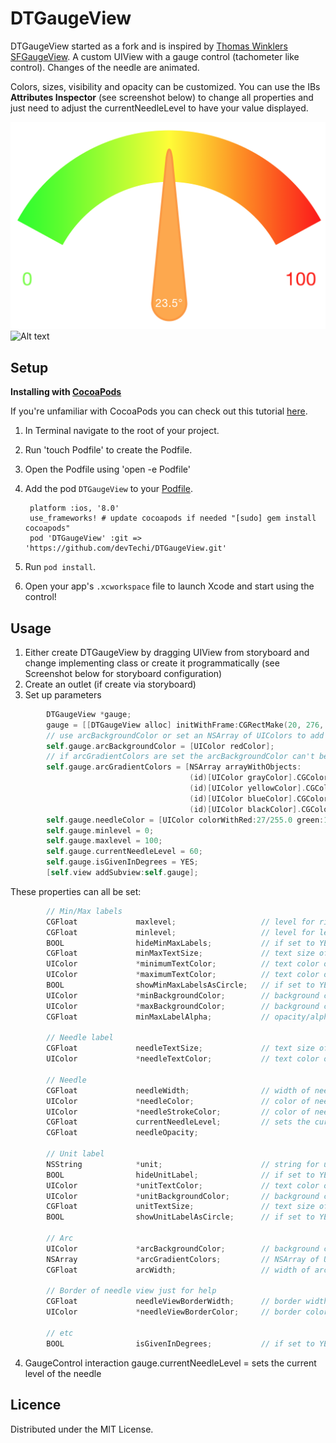DTGaugeView
===========
DTGaugeView started as a fork and is inspired by [Thomas Winklers](https://github.com/tomgong) 
[SFGaugeView](https://github.com/simpliflow/SFGaugeView). A custom UIView with a gauge 
control (tachometer like control). Changes of the needle are animated.

Colors, sizes, visibility and opacity can be customized. You can use the IBs 
__Attributes Inspector__ (see screenshot below) to change all properties and just need to 
adjust the currentNeedleLevel to have your value displayed.

![Alt text](/screenshot.png "Screenshot")
![Alt text](/screensho2.png "Screenshot2")

Setup
-----

**Installing with [CocoaPods](http://cocoapods.org)**

If you're unfamiliar with CocoaPods you can check out this tutorial 
[here](http://www.raywenderlich.com/12139/introduction-to-cocoapods).

1. In Terminal navigate to the root of your project.
2. Run 'touch Podfile' to create the Podfile.
3. Open the Podfile using 'open -e Podfile'
4. Add the pod `DTGaugeView` to your [Podfile](https://github.com/CocoaPods/CocoaPods/wiki/A-Podfile).

        platform :ios, '8.0'
        use_frameworks! # update cocoapods if needed "[sudo] gem install cocoapods"
        pod 'DTGaugeView' :git => 'https://github.com/devTechi/DTGaugeView.git'
        
5. Run `pod install`.
6. Open your app's `.xcworkspace` file to launch Xcode and start using the control!

Usage
-----

1. Either create DTGaugeView by dragging UIView from storyboard and change implementing 
class or create it programmatically (see Screenshot below for storyboard configuration)
2. Create an outlet (if create via storyboard)
3. Set up parameters

```objective-c
		DTGaugeView *gauge;
		gauge = [[DTGaugeView alloc] initWithFrame:CGRectMake(20, 276, 170, 200)];
		// use arcBackgroundColor or set an NSArray of UIColors to add a gradient
		self.gauge.arcBackgroundColor = [UIColor redColor];
		// if arcGradientColors are set the arcBackgroundColor can't be seen
        self.gauge.arcGradientColors = [NSArray arrayWithObjects:
                                        (id)[UIColor grayColor].CGColor,
                                        (id)[UIColor yellowColor].CGColor,
                                        (id)[UIColor blueColor].CGColor,
                                        (id)[UIColor blackColor].CGColor,
        self.gauge.needleColor = [UIColor colorWithRed:27/255.0 green:103/255.0 blue:107/255.0 alpha:1];
        self.gauge.minlevel = 0;
        self.gauge.maxlevel = 100;
        self.gauge.currentNeedleLevel = 60;
        self.gauge.isGivenInDegrees = YES;
        [self.view addSubview:self.gauge];
```

These properties can all be set:
```objective-c
		// Min/Max labels
        CGFloat             maxlevel;					// level for right side of arc and MaxLabels text
		CGFloat             minlevel;					// level for left side of arc and MinLabels text
		BOOL                hideMinMaxLabels;			// if set to YES the MinMaxLabels are hidden
		CGFloat             minMaxTextSize;				// text size of both MinMaxLabels
		UIColor             *minimumTextColor;			// text color of minimum label
		UIColor             *maximumTextColor;			// text color of maximum label
		BOOL                showMinMaxLabelsAsCircle;	// if set to YES both MinMaxLabels are drawn as circle
		UIColor             *minBackgroundColor;		// background color of minimum label
		UIColor             *maxBackgroundColor;		// background color of maximum label
		CGFloat             minMaxLabelAlpha;			// opacity/alpha of both MinMaxLabels

		// Needle label
		CGFloat             needleTextSize;				// text size of needles value label
		UIColor             *needleTextColor;			// text color of needles value label

		// Needle
		CGFloat             needleWidth;				// width of needles source/circle
		UIColor             *needleColor;				// color of needle
		UIColor             *needleStrokeColor;			// color of needle border
		CGFloat             currentNeedleLevel;			// sets the current Level
		CGFloat             needleOpacity;

		// Unit label
		NSString            *unit;						// string for unit label
		BOOL                hideUnitLabel;				// if set to YES the unit label is hidden
		UIColor             *unitTextColor;				// text color of unit label below needle
		UIColor             *unitBackgroundColor;		// background color of unit label below needle
		CGFloat             unitTextSize;				// text size of unit label below needle
		BOOL                showUnitLabelAsCircle;		// if set to YES unit label is drawn as circle

		// Arc
		UIColor             *arcBackgroundColor;		// background color of arc on top
		NSArray             *arcGradientColors;			// NSArray of UIColor for the gradient of the arc
		CGFloat             arcWidth;					// width of arc

		// Border of needle view just for help
		CGFloat             needleViewBorderWidth;		// border width of needle view to see where it is drawn
		UIColor             *needleViewBorderColor;		// border color of needle view

		// etc
		BOOL                isGivenInDegrees;			// if set to YES "°" is added to text in needle
```

4. GaugeControl interaction
        gauge.currentNeedleLevel = sets the current level of the needle
        

Licence
-------

Distributed under the MIT License.
